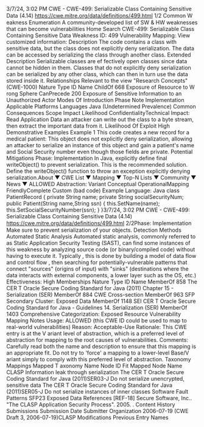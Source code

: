 3/7/24, 3:02 PM CWE - CWE-499: Serializable Class Containing Sensitive Data (4.14)
https://cwe.mitre.org/data/deﬁnitions/499.html 1/2
Common W eakness Enumeration
A community-developed list of SW & HW weaknesses that can become
vulnerabilities
Home Search
CWE-499: Serializable Class Containing Sensitive Data
Weakness ID: 499
Vulnerability Mapping: 
View customized information:
 Description
The code contains a class with sensitive data, but the class does not explicitly deny serialization. The data can be accessed by
serializing the class through another class.
 Extended Description
Serializable classes are ef fectively open classes since data cannot be hidden in them. Classes that do not explicitly deny serialization
can be serialized by any other class, which can then in turn use the data stored inside it.
 Relationships
 Relevant to the view "Research Concepts" (CWE-1000)
Nature Type ID Name
ChildOf 668 Exposure of Resource to W rong Sphere
CanPrecede 200 Exposure of Sensitive Information to an Unauthorized Actor
 Modes Of Introduction
Phase Note
Implementation
 Applicable Platforms
Languages
Java (Undetermined Prevalence)
 Common Consequences
Scope Impact Likelihood
ConfidentialityTechnical Impact: Read Application Data
an attacker can write out the class to a byte stream, then extract the important data from it.
 Likelihood Of Exploit
High
 Demonstrative Examples
Example 1
This code creates a new record for a medical patient:
This object does not explicitly deny serialization, allowing an attacker to serialize an instance of this object and gain a patient's name
and Social Security number even though those fields are private.
 Potential Mitigations
Phase: Implementation
In Java, explicitly define final writeObject() to prevent serialization. This is the recommended solution. Define the writeObject()
function to throw an exception explicitly denying serialization.About ▼ CWE List ▼ Mapping ▼ Top-N Lists ▼ Community ▼ News ▼
ALLOWED
Abstraction: Variant
Conceptual OperationalMapping
FriendlyComplete Custom
(bad code) Example Language: Java 
class PatientRecord {
private String name;
private String socialSecurityNum;
public Patient(String name,String ssn) {
this.SetName(name);
this.SetSocialSecurityNumber(ssn);
}
}3/7/24, 3:02 PM CWE - CWE-499: Serializable Class Containing Sensitive Data (4.14)
https://cwe.mitre.org/data/deﬁnitions/499.html 2/2Phase: Implementation
Make sure to prevent serialization of your objects.
 Detection Methods
Automated Static Analysis
Automated static analysis, commonly referred to as Static Application Security Testing (SAST), can find some instances of this
weakness by analyzing source code (or binary/compiled code) without having to execute it. Typically , this is done by building a
model of data flow and control flow , then searching for potentially-vulnerable patterns that connect "sources" (origins of input)
with "sinks" (destinations where the data interacts with external components, a lower layer such as the OS, etc.)
Effectiveness: High
 Memberships
Nature Type ID Name
MemberOf 858 The CER T Oracle Secure Coding Standard for Java (2011) Chapter 15 - Serialization (SER)
MemberOf 884 CWE Cross-section
MemberOf 963 SFP Secondary Cluster: Exposed Data
MemberOf 1148 SEI CER T Oracle Secure Coding Standard for Java - Guidelines 14. Serialization (SER)
MemberOf 1403 Comprehensive Categorization: Exposed Resource
 Vulnerability Mapping Notes
Usage: ALLOWED (this CWE ID could be used to map to real-world vulnerabilities)
Reason: Acceptable-Use
Rationale:
This CWE entry is at the V ariant level of abstraction, which is a preferred level of abstraction for mapping to the root causes of
vulnerabilities.
Comments:
Carefully read both the name and description to ensure that this mapping is an appropriate fit. Do not try to 'force' a mapping to a
lower-level Base/V ariant simply to comply with this preferred level of abstraction.
 Taxonomy Mappings
Mapped T axonomy Name Node ID Fit Mapped Node Name
CLASP Information leak through serialization
The CER T Oracle Secure
Coding Standard for Java
(2011)SER03-J Do not serialize unencrypted, sensitive data
The CER T Oracle Secure
Coding Standard for Java
(2011)SER05-J Do not serialize instances of inner classes
Software Fault Patterns SFP23 Exposed Data
 References
[REF-18] Secure Software, Inc.. "The CLASP Application Security Process". 2005.
.
 Content History
 Submissions
Submission Date Submitter Organization
2006-07-19
(CWE Draft 3, 2006-07-19)CLASP
 Modifications
 Previous Entry Names
